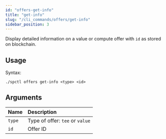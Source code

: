 ```yaml
---
id: "offers-get-info"
title: "get-info"
slug: "/cli_commands/offers/get-info"
sidebar_position: 3
---
```


Display detailed information on a value or compute offer with `id` as stored on blockchain.

## Usage

Syntax:

```
./spctl offers get-info <type> <id>
```

## Arguments

| **Name** | **Description**                 |
|:---------|:--------------------------------|
| `type`   | Type of offer: `tee` or `value` |
| `id`     | Offer ID                        |
